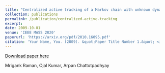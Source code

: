 ```yaml
---
title: "Centralized active tracking of a Markov chain with unknown dynamics"
collection: publications
permalink: /publication/centralized-active-tracking
excerpt:
date: 2009-10-01
venue: 'IEEE MASS 2020'
paperurl: 'https://arxiv.org/pdf/2010.16095.pdf'
citation: 'Your Name, You. (2009). &quot;Paper Title Number 1.&quot; <i>Journal 1</i>. 1(1).'
---
```

[Download paper here](http://zuluzazu.github.io/files/paper1.pdf)

Mrigank Raman, Ojal Kumar, Arpan Chattotpadhyay
